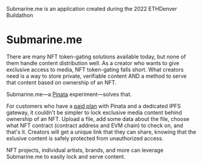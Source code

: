 Submarine.me is an application created during the 2022 ETHDenver Buildathon

# Submarine.me 

There are many NFT token-gating solutions available today, but none of them handle content distribution well. As a creator who wants to give exclusive access to media, NFT token-gating falls short. What creators need is a way to store private, verifiable content AND a method to serve that content based on ownership of an NFT. 

Submarine.me—a [Pinata](https://pinata.cloud) experiment—solves that. 

For customers who have a [paid plan](https://www.pinata.cloud/pricing) with Pinata and a dedicated IPFS gateway, it couldn't be simpler to lock exclusive media content behind ownership of an NFT. Upload a file, add some data about the file, choose what NFT contract (contract address and EVM chain) to check on, and that's it. Creators will get a unique link that they can share, knowing that the exlusive content is safely protected from unauthorized access. 

NFT projects, individual artists, brands, and more can leverage Submarine.me to easily lock and serve content. 
